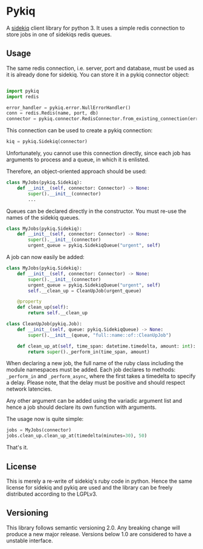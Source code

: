# Pykiq

A [sidekiq](https://sidekiq.org) client library for python 3. It uses a simple redis connection to store jobs in one of sidekiqs redis queues.

## Usage

The same redis connection, i.e. server, port and database, must be used as it is already done for sidekiq. You can store it in a pykiq connector object:

```python

import pykiq
import redis

error_handler = pykiq.error.NullErrorHandler()
conn = redis.Redis(name, port, db)
connector = pykiq.connector.RedisConnector.from_existing_connection(error_handler, conn)

```

This connection can be used to create a pykiq connection: 

```python
kiq = pykiq.Sidekiq(connector)
```

Unfortunately, you cannot use this connection directly, since each job has arguments to process and a queue, in which it is enlisted.

Therefore, an object-oriented approach should be used:

```python
class MyJobs(pykiq.Sidekiq):
    def __init__(self, connector: Connector) -> None:
        super().__init__(connector)
        ...
```

Queues can be declared directly in the constructor. You must re-use the names of the sidekiq queues.

```python
class MyJobs(pykiq.Sidekiq):
    def __init__(self, connector: Connector) -> None:
        super().__init__(connector)
        urgent_queue = pykiq.SidekiqQueue("urgent", self)
```

A job can now easily be added:

```python
class MyJobs(pykiq.Sidekiq):
    def __init__(self, connector: Connector) -> None:
        super().__init__(connector)
        urgent_queue = pykiq.SidekiqQueue("urgent", self)
        self.__clean_up = CleanUpJob(urgent_queue)

    @property
    def clean_up(self):
        return self.__clean_up

class CleanUpJob(pykiq.Job):
    def __init__(self, queue: pykiq.SidekiqQueue) -> None:
        super().__init__(queue, "full::name::of::CleanUpJob")

    def clean_up_at(self, time_span: datetime.timedelta, amount: int):
        return super()._perform_in(time_span, amount)
```

When declaring a new job, the full name of the ruby class including the module namespaces must be added. Each job declares to methods: `_perform_in` and `_perform_async`, where the first takes a timedelta to specify a delay. Please note, that the delay must be positive and should respect network latencies.

Any other argument can be added using the variadic argument list and hence a job should declare its own function with arguments.

The usage now is quite simple:

```python
jobs = MyJobs(connector)
jobs.clean_up.clean_up_at(timedelta(minutes=30), 50)
```

That's it.

## License

This is merely a re-write of sidekiq's ruby code in python. Hence the same license for sidekiq and pykiq are used and the library can be freely distributed according to the LGPLv3.

## Versioning

This library follows semantic versioning 2.0. Any breaking change will produce a new major release. Versions below 1.0 are considered to have a unstable interface.

